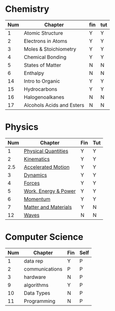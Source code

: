 # Chemistry

| Num | Chapter                   | fin | tut |
| --- | ------------------------- | --- | --- |
| 1   | Atomic Structure          | Y   | Y   |
| 2   | Electrons in Atoms        | Y   | Y   |
| 3   | Moles & Stoichiometry     | Y   | Y   |
| 4   | Chemical Bonding          | Y   | Y   |
| 5   | States of Matter          | N   | N   |
| 6   | Enthalpy                  | N   | N   |
| 14  | Intro to Organic          | Y   | Y   |
| 15  | Hydrocarbons              | Y   | Y   |
| 16  | Halogenoalkanes           | N   | N   |
| 17  | Alcohols Acids and Esters | N   | N   |


# Physics

| Num | Chapter              | Fin | Tut |
| --- | -------------------- | --- | --- |
| 1   | [Physical Quantities]()  | Y   | Y   |
| 2   | [Kinematics]()           | Y   | Y   |
| 2.5   | [Accelerated Motion]()   | Y   | Y   |
| 3   | [Dynamics]()             | Y   | Y   |
| 4   | [Forces]()               | Y   | Y   |
| 5   | [Work, Energy & Power]() | Y   | Y   |
| 6   | [Momentum]()             | Y   | Y   |
| 7   | [Matter and Materials]() | Y   | N   |
| 12  | [Waves]()                | N   | N   |

# Computer Science

| Num | Chapter        | Fin | Self |
| --- | -------------- | --- | ---- |
| 1   | data rep       | Y   | P    |
| 2   | communications | P   | P    |
| 3   | hardware       | N   | P    |
| 9   | algorithms     | Y   | P    |
| 10  | Data Types     | N   | P    |
| 11  | Programming    | N   | P    |
